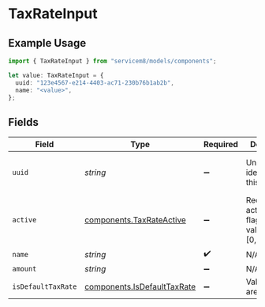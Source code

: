 # TaxRateInput

## Example Usage

```typescript
import { TaxRateInput } from "servicem8/models/components";

let value: TaxRateInput = {
  uuid: "123e4567-e214-4403-ac71-230b76b1ab2b",
  name: "<value>",
};
```

## Fields

| Field                                                                      | Type                                                                       | Required                                                                   | Description                                                                | Example                                                                    |
| -------------------------------------------------------------------------- | -------------------------------------------------------------------------- | -------------------------------------------------------------------------- | -------------------------------------------------------------------------- | -------------------------------------------------------------------------- |
| `uuid`                                                                     | *string*                                                                   | :heavy_minus_sign:                                                         | Unique identifier for this record                                          | 123e4567-e214-4403-ac71-230b76b1ab2b                                       |
| `active`                                                                   | [components.TaxRateActive](../../models/components/taxrateactive.md)       | :heavy_minus_sign:                                                         | Record active/deleted flag.  Valid values are [0,1]                        |                                                                            |
| `name`                                                                     | *string*                                                                   | :heavy_check_mark:                                                         | N/A                                                                        |                                                                            |
| `amount`                                                                   | *string*                                                                   | :heavy_minus_sign:                                                         | N/A                                                                        |                                                                            |
| `isDefaultTaxRate`                                                         | [components.IsDefaultTaxRate](../../models/components/isdefaulttaxrate.md) | :heavy_minus_sign:                                                         |  Valid values are [0,1]                                                    |                                                                            |
